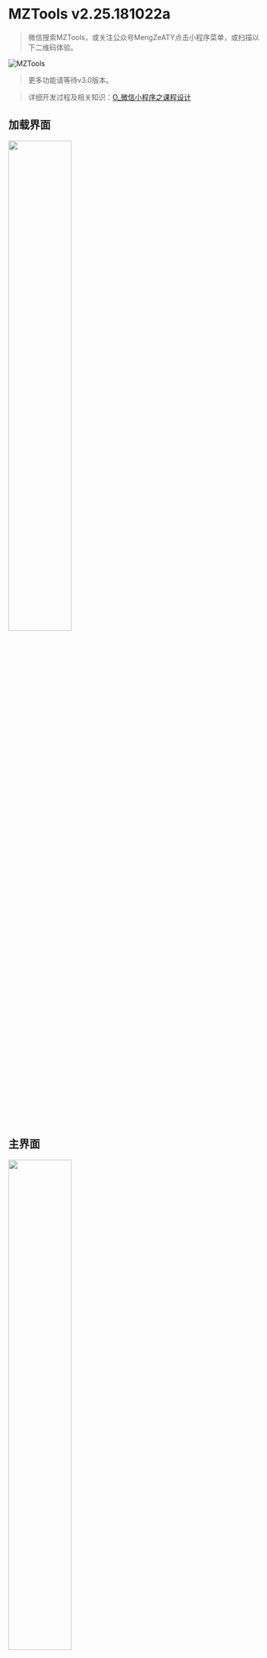 # MZTools v2.25.181022a

>微信搜索MZTools，或关注公众号MengZeATY点击小程序菜单，或扫描以下二维码体验。

![MZTools](http://wx4.sinaimg.cn/large/006I6aXRly1fw268i69oej30by0by76e.jpg)

>更多功能请等待v3.0版本。

>详细开发过程及相关知识：[O_微信小程序之课程设计](https://mengze.top/O_微信小程序之课程设计/)



## 加载界面
<img src="https://github.com/AaronTYin/0-HTML-MZTools/blob/master/SW_CDesign/%E5%8A%A0%E8%BD%BD.jpg" width=50%></img>
## 主界面
<img src="https://github.com/AaronTYin/0-HTML-MZTools/blob/master/SW_CDesign/%E4%B8%BB%E7%95%8C%E9%9D%A2.jpg" width=50%></img>
## 时间打卡
#### 时间打卡正计时
<img src="https://github.com/AaronTYin/0-HTML-MZTools/blob/master/SW_CDesign/%E6%97%B6%E9%97%B4%E6%89%93%E5%8D%A1%E6%AD%A3%E8%AE%A1%E6%97%B6.jpg" width=50%></img>
#### 时间打卡正计时完成
<img src="https://github.com/AaronTYin/0-HTML-MZTools/blob/master/SW_CDesign/%E6%97%B6%E9%97%B4%E6%89%93%E5%8D%A1%E6%AD%A3%E8%AE%A1%E6%97%B6%E5%AE%8C%E6%88%90.jpg" width=50%></img>
#### 时间打卡倒计时
<img src="https://github.com/AaronTYin/0-HTML-MZTools/blob/master/SW_CDesign/%E6%97%B6%E9%97%B4%E6%89%93%E5%8D%A1%E5%80%92%E8%AE%A1%E6%97%B6.jpg" width=50%></img>
#### 时间打卡倒计时时间设置
<img src="https://github.com/AaronTYin/0-HTML-MZTools/blob/master/SW_CDesign/%E6%97%B6%E9%97%B4%E6%89%93%E5%8D%A1%E5%80%92%E8%AE%A1%E6%97%B6%E6%97%B6%E9%97%B4%E8%AE%BE%E7%BD%AE.jpg" width=50%></img>
#### 时间打卡任务列表
<img src="https://github.com/AaronTYin/0-HTML-MZTools/blob/master/SW_CDesign/%E6%97%B6%E9%97%B4%E6%89%93%E5%8D%A1%E4%BB%BB%E5%8A%A1%E5%88%97%E8%A1%A8.jpg" width=50%></img>
## 手机信息
<img src="https://github.com/AaronTYin/0-HTML-MZTools/blob/master/SW_CDesign/%E6%89%8B%E6%9C%BA%E4%BF%A1%E6%81%AF.jpg" width=50%></img>
## 天气
<img src="https://github.com/AaronTYin/0-HTML-MZTools/blob/master/SW_CDesign/%E5%A4%A9%E6%B0%94.jpg" width=50%></img>
## 地图
#### 地图显示
<img src="https://github.com/AaronTYin/0-HTML-MZTools/blob/master/SW_CDesign/%E5%9C%B0%E5%9B%BE%E6%98%BE%E7%A4%BA.jpg" width=50%></img>
#### 地图搜索
<img src="https://github.com/AaronTYin/0-HTML-MZTools/blob/master/SW_CDesign/%E5%9C%B0%E5%9B%BE%E6%90%9C%E7%B4%A2.jpg" width=50%></img>
#### 地图周边
<img src="https://github.com/AaronTYin/0-HTML-MZTools/blob/master/SW_CDesign/%E5%9C%B0%E5%9B%BE%E5%91%A8%E8%BE%B9.jpg" width=50%></img>
## 进制转换
#### 进制转换二
<img src="https://github.com/AaronTYin/0-HTML-MZTools/blob/master/SW_CDesign/%E8%BF%9B%E5%88%B6%E8%BD%AC%E6%8D%A2%E4%BA%8C.jpg" width=50%></img>
#### 进制转换十六
<img src="https://github.com/AaronTYin/0-HTML-MZTools/blob/master/SW_CDesign/%E8%BF%9B%E5%88%B6%E8%BD%AC%E6%8D%A2%E5%8D%81%E5%85%AD.jpg" width=50%></img>
## 计算器
#### 计算器模式
<img src="https://github.com/AaronTYin/0-HTML-MZTools/blob/master/SW_CDesign/%E8%AE%A1%E7%AE%97%E5%99%A8%E6%A8%A1%E5%BC%8F.jpg" width=50%></img>
#### 计算器普通
<img src="https://github.com/AaronTYin/0-HTML-MZTools/blob/master/SW_CDesign/%E8%AE%A1%E7%AE%97%E5%99%A8%E6%99%AE%E9%80%9A.jpg" width=50%></img>
## 指南针
<img src="https://github.com/AaronTYin/0-HTML-MZTools/blob/master/SW_CDesign/%E6%8C%87%E5%8D%97%E9%92%88.jpg" width=50%></img>
## 手电筒
#### 手电筒关闭
<img src="https://github.com/AaronTYin/0-HTML-MZTools/blob/master/SW_CDesign/%E6%89%8B%E7%94%B5%E7%AD%92%E5%85%B3%E9%97%AD.jpg" width=50%></img>
#### 手电筒打开
<img src="https://github.com/AaronTYin/0-HTML-MZTools/blob/master/SW_CDesign/%E6%89%8B%E7%94%B5%E7%AD%92%E6%89%93%E5%BC%80.jpg" width=50%></img>
## 扫码
#### 扫码界面
<img src="https://github.com/AaronTYin/0-HTML-MZTools/blob/master/SW_CDesign/%E6%89%AB%E7%A0%81%E7%95%8C%E9%9D%A2.jpg" width=50%></img>
#### 扫码结果
<img src="https://github.com/AaronTYin/0-HTML-MZTools/blob/master/SW_CDesign/%E6%89%AB%E7%A0%81%E7%BB%93%E6%9E%9C.jpg" width=50%></img>
## 权限
#### 权限信息
<img src="https://github.com/AaronTYin/0-HTML-MZTools/blob/master/SW_CDesign/%E6%89%8B%E6%9C%BA%E6%9D%83%E9%99%90%E4%BF%A1%E6%81%AF.jpg" width=50%></img>
#### 权限设置
<img src="https://github.com/AaronTYin/0-HTML-MZTools/blob/master/SW_CDesign/%E6%89%8B%E6%9C%BA%E6%9D%83%E9%99%90%E8%AE%BE%E7%BD%AE.jpg" width=50%></img>
## 跳回外部调用程序
<img src="https://github.com/AaronTYin/0-HTML-MZTools/blob/master/SW_CDesign/%E8%B7%B3%E5%9B%9E%E5%A4%96%E9%83%A8%E8%B0%83%E7%94%A8%E7%A8%8B%E5%BA%8F.jpg" width=50%></img>
## 小游戏开发留存
<img src="https://github.com/AaronTYin/0-HTML-MZTools/blob/master/SW_CDesign/%E5%B0%8F%E6%B8%B8%E6%88%8F%E5%A4%87%E7%94%A8.jpg" width=50%></img>
## 登录界面
<img src="https://github.com/AaronTYin/0-HTML-MZTools/blob/master/SW_CDesign/%E7%99%BB%E9%99%86%E7%95%8C%E9%9D%A2.jpg" width=50%></img>
## 开发日志
<img src="https://github.com/AaronTYin/0-HTML-MZTools/blob/master/SW_CDesign/%E5%BC%80%E5%8F%91%E6%97%A5%E5%BF%971.jpg" width=50%></img>
<img src="https://github.com/AaronTYin/0-HTML-MZTools/blob/master/SW_CDesign/%E5%BC%80%E5%8F%91%E6%97%A5%E5%BF%972.jpg" width=50%></img>
